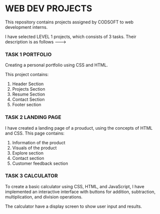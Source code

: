 <h1> WEB DEV PROJECTS </h1>
<p>This repository contains projects assigned by CODSOFT to web development interns.</p>
<p>I have selected LEVEL 1 projects, which consists of 3 tasks. Their description is as follows ---></p>
<h3> TASK 1 PORTFOLIO </h3>

<p>Creating a personal portfolio using CSS and HTML.

This project contains:
  
1. Header Section
2. Projects Section
3. Resume Section
4. Contact Section
5. Footer section 
<h3> TASK 2 LANDING PAGE </h3>
<p> I have created a landing page of a prouduct, using the concepts of HTML and CSS.
This page contains:
  
1. Information of the product
2. Visuals of the product
3. Explore section
4. Contact section
5. Customer feedback section
</p>
<h3>TASK 3 CALCULATOR </h3>
<p>
  To create a basic calculator using CSS, HTML, and JavaScript, I have implemented an
interactive interface with buttons for addition, subtraction, multiplication, and division
operations. 

  The calculator have a display screen to show user input and results.
</p>
